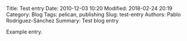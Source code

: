 Title: Test entry
Date: 2010-12-03 10:20
Modified: 2018-02-24 20:19
Category: Blog
Tags: pelican, publishing
Slug: test-entry
Authors: Pablo Rodríguez-Sánchez
Summary: Test blog entry

Example entry.
